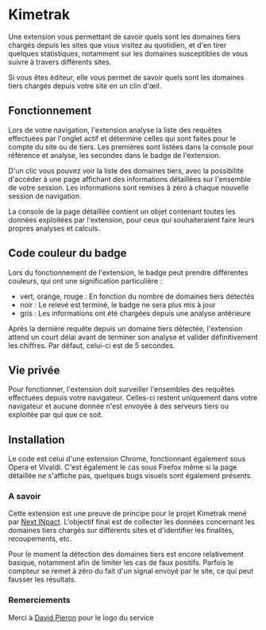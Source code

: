 # Kimetrak

Une extension vous permettant de savoir quels sont les domaines tiers chargés depuis les sites que vous visitez au quotidien, et d'en tirer quelques statistiques, notamment sur les domaines susceptibles de vous suivre à travers différents sites.

Si vous êtes éditeur, elle vous permet de savoir quels sont les domaines tiers chargés depuis votre site en un clin d'œil.

## Fonctionnement

Lors de votre navigation, l'extension analyse la liste des requêtes effectuées par l'onglet actif et détermine celles qui sont faites pour le compte du site ou de tiers. Les premières sont listées dans la console pour référence et analyse, les secondes dans le badge de l'extension.

D'un clic vous pouvez voir la liste des domaines tiers, avec la possibilité d'accéder à une page affichant des informations détaillées sur l'ensemble de votre session. Les informations sont remises à zéro à chaque nouvelle session de navigation. 

La console de la page détaillée contient un objet contenant toutes les données exploitées par l'extension, pour ceux qui souhaiteraient faire leurs propres analyses et calculs.

## Code couleur du badge

Lors du fonctionnement de l'extension, le badge peut prendre différentes couleurs, qui ont une signification particulière :

* vert, orange, rouge : En fonction du nombre de domaines tiers détectés
* noir : Le relevé est terminé, le badge ne sera plus mis à jour
* gris : Les informations ont été chargées depuis une analyse antérieure

Après la dernière requête depuis un domaine tiers détectée, l'extension attend un court délai avant de terminer son analyse et valider définitivement les chiffres. Par défaut, celui-ci est de 5 secondes.

## Vie privée 

Pour fonctionner, l'extension doit surveiller l'ensembles des requêtes effectuées depuis votre navigateur. Celles-ci restent uniquement dans votre navigateur et aucune donnée n'est envoyée à des serveurs tiers ou exploitée par qui que ce soit.

## Installation

Le code est celui d'une extension Chrome, fonctionnant également sous Opera et Vivaldi. C'est également le cas sous Firefox même si la page détaillée ne s'affiche pas, quelques bugs visuels sont également présents.

### A savoir

Cette extension est une preuve de principe pour le projet Kimetrak mené par [Next INpact](https://www.nextinpact.com). L'objectif final est de collecter les données concernant les domaines tiers chargés sur différents sites et d'identifier les finalités, recoupements, etc.

Pour le moment la détection des domaines tiers est encore relativement basique, notamment afin de limiter les cas de faux positifs. Parfois le compteur se remet à zéro du fait d'un signal envoyé par le site, ce qui peut fausser les résultats.

### Remerciements

Merci à [David Pieron](https://twitter.com/david_pieron) pour le logo du service
